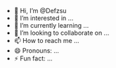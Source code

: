 - 👋 Hi, I’m @Defzsu
- 👀 I’m interested in ...
- 🌱 I’m currently learning ...
- 💞️ I’m looking to collaborate on ...
- 📫 How to reach me ...
- 😄 Pronouns: ...
- ⚡ Fun fact: ...

<!---
Defzsu/Defzsu is a ✨ special ✨ repository because its `README.md` (this file) appears on your GitHub profile.
You can click the Preview link to take a look at your changes.
--->
